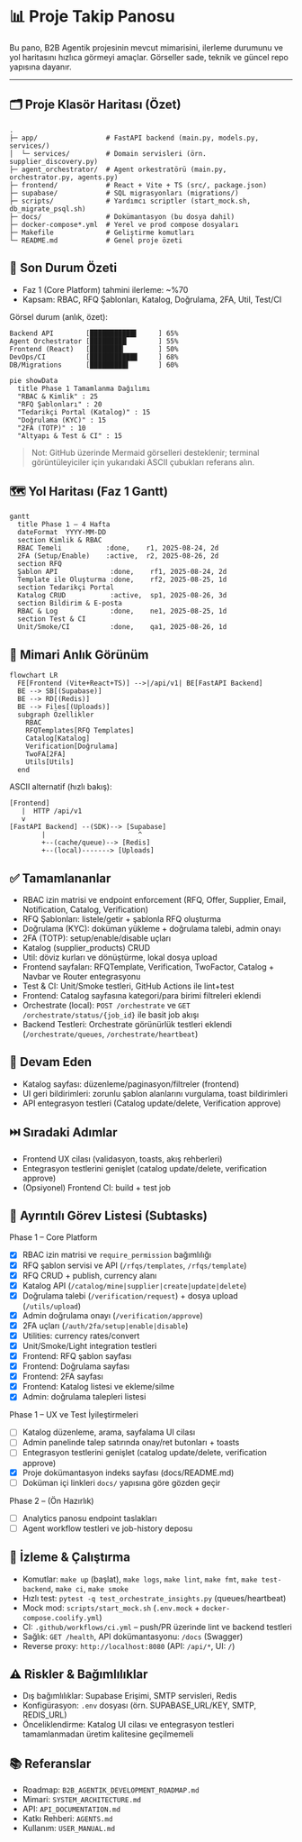 # 📊 Proje Takip Panosu

Bu pano, B2B Agentik projesinin mevcut mimarisini, ilerleme durumunu ve yol haritasını hızlıca görmeyi amaçlar. Görseller sade, teknik ve güncel repo yapısına dayanır.

---

## 🗂️ Proje Klasör Haritası (Özet)

```
.
├─ app/                 # FastAPI backend (main.py, models.py, services/)
│  └─ services/         # Domain servisleri (örn. supplier_discovery.py)
├─ agent_orchestrator/  # Agent orkestratörü (main.py, orchestrator.py, agents.py)
├─ frontend/            # React + Vite + TS (src/, package.json)
├─ supabase/            # SQL migrasyonları (migrations/)
├─ scripts/             # Yardımcı scriptler (start_mock.sh, db_migrate_psql.sh)
├─ docs/                # Dokümantasyon (bu dosya dahil)
├─ docker-compose*.yml  # Yerel ve prod compose dosyaları
├─ Makefile             # Geliştirme komutları
└─ README.md            # Genel proje özeti
```

## 🎯 Son Durum Özeti
- Faz 1 (Core Platform) tahmini ilerleme: ~%70
- Kapsam: RBAC, RFQ Şablonları, Katalog, Doğrulama, 2FA, Util, Test/CI

Görsel durum (anlık, özet):
```
Backend API        [███████████▌     ] 65%
Agent Orchestrator [█████████▏       ] 55%
Frontend (React)   [████████▎        ] 50%
DevOps/CI          [███████████▊     ] 68%
DB/Migrations      [█████████▌       ] 60%
```

```mermaid
pie showData
  title Phase 1 Tamamlanma Dağılımı
  "RBAC & Kimlik" : 25
  "RFQ Şablonları" : 20
  "Tedarikçi Portal (Katalog)" : 15
  "Doğrulama (KYC)" : 15
  "2FA (TOTP)" : 10
  "Altyapı & Test & CI" : 15
```

> Not: GitHub üzerinde Mermaid görselleri desteklenir; terminal görüntüleyiciler için yukarıdaki ASCII çubukları referans alın.

## 🗺️ Yol Haritası (Faz 1 Gantt)
```mermaid
gantt
  title Phase 1 – 4 Hafta
  dateFormat  YYYY-MM-DD
  section Kimlik & RBAC
  RBAC Temeli           :done,    r1, 2025-08-24, 2d
  2FA (Setup/Enable)    :active,  r2, 2025-08-26, 2d
  section RFQ
  Şablon API             :done,    rf1, 2025-08-24, 2d
  Template ile Oluşturma :done,    rf2, 2025-08-25, 1d
  section Tedarikçi Portal
  Katalog CRUD           :active,  sp1, 2025-08-26, 3d
  section Bildirim & E-posta
  RBAC & Log             :done,    ne1, 2025-08-25, 1d
  section Test & CI
  Unit/Smoke/CI          :done,    qa1, 2025-08-26, 1d
```

## 🧱 Mimari Anlık Görünüm
```mermaid
flowchart LR
  FE[Frontend (Vite+React+TS)] -->|/api/v1| BE[FastAPI Backend]
  BE --> SB[(Supabase)]
  BE --> RD[(Redis)]
  BE --> Files[(Uploads)]
  subgraph Özellikler
    RBAC
    RFQTemplates[RFQ Templates]
    Catalog[Katalog]
    Verification[Doğrulama]
    TwoFA[2FA]
    Utils[Utils]
  end
```

ASCII alternatif (hızlı bakış):
```
[Frontend]
   |  HTTP /api/v1
   v
[FastAPI Backend] --(SDK)--> [Supabase]
        |                       ^
        +--(cache/queue)--> [Redis]
        +--(local)-------> [Uploads]
```

## ✅ Tamamlananlar
- RBAC izin matrisi ve endpoint enforcement (RFQ, Offer, Supplier, Email, Notification, Catalog, Verification)
- RFQ Şablonları: listele/getir + şablonla RFQ oluşturma
- Doğrulama (KYC): doküman yükleme + doğrulama talebi, admin onayı
- 2FA (TOTP): setup/enable/disable uçları
- Katalog (supplier_products) CRUD
- Util: döviz kurları ve dönüştürme, lokal dosya upload
- Frontend sayfaları: RFQTemplate, Verification, TwoFactor, Catalog + Navbar ve Router entegrasyonu
- Test & CI: Unit/Smoke testleri, GitHub Actions ile lint+test
- Frontend: Catalog sayfasına kategori/para birimi filtreleri eklendi
- Orchestrate (local): `POST /orchestrate` ve `GET /orchestrate/status/{job_id}` ile basit job akışı
- Backend Testleri: Orchestrate görünürlük testleri eklendi (`/orchestrate/queues`, `/orchestrate/heartbeat`)

## 🔄 Devam Eden
- Katalog sayfası: düzenleme/paginasyon/filtreler (frontend)
- UI geri bildirimleri: zorunlu şablon alanlarını vurgulama, toast bildirimleri
- API entegrasyon testleri (Catalog update/delete, Verification approve)

## ⏭️ Sıradaki Adımlar
- Frontend UX cilası (validasyon, toasts, akış rehberleri)
- Entegrasyon testlerini genişlet (catalog update/delete, verification approve)
- (Opsiyonel) Frontend CI: build + test job

## 🧾 Ayrıntılı Görev Listesi (Subtasks)

Phase 1 – Core Platform
- [x] RBAC izin matrisi ve `require_permission` bağımlılığı
- [x] RFQ şablon servisi ve API (`/rfqs/templates`, `/rfqs/template`)
- [x] RFQ CRUD + publish, currency alanı
- [x] Katalog API (`/catalog/mine|supplier|create|update|delete`)
- [x] Doğrulama talebi (`/verification/request`) + dosya upload (`/utils/upload`)
- [x] Admin doğrulama onayı (`/verification/approve`)
- [x] 2FA uçları (`/auth/2fa/setup|enable|disable`)
- [x] Utilities: currency rates/convert
- [x] Unit/Smoke/Light integration testleri
- [x] Frontend: RFQ şablon sayfası
- [x] Frontend: Doğrulama sayfası
- [x] Frontend: 2FA sayfası
- [x] Frontend: Katalog listesi ve ekleme/silme
- [x] Admin: doğrulama talepleri listesi

Phase 1 – UX ve Test İyileştirmeleri
- [ ] Katalog düzenleme, arama, sayfalama UI cilası
- [ ] Admin panelinde talep satırında onay/ret butonları + toasts
- [ ] Entegrasyon testlerini genişlet (catalog update/delete, verification approve)
- [x] Proje dokümantasyon indeks sayfası (docs/README.md)
- [ ] Doküman içi linkleri `docs/` yapısına göre gözden geçir

Phase 2 – (Ön Hazırlık)
- [ ] Analytics panosu endpoint taslakları
- [ ] Agent workflow testleri ve job-history deposu

## 🧪 İzleme & Çalıştırma
- Komutlar: `make up` (başlat), `make logs`, `make lint`, `make fmt`, `make test-backend`, `make ci`, `make smoke`
- Hızlı test: `pytest -q test_orchestrate_insights.py` (queues/heartbeat)
- Mock mod: `scripts/start_mock.sh` (`.env.mock` + `docker-compose.coolify.yml`)
- CI: `.github/workflows/ci.yml` – push/PR üzerinde lint ve backend testleri
- Sağlık: `GET /health`, API dokümantasyonu: `/docs` (Swagger)
- Reverse proxy: `http://localhost:8080` (API: `/api/*`, UI: `/`)

## ⚠️ Riskler & Bağımlılıklar
- Dış bağımlılıklar: Supabase Erişimi, SMTP servisleri, Redis
- Konfigürasyon: `.env` dosyası (örn. SUPABASE_URL/KEY, SMTP, REDIS_URL)
- Önceliklendirme: Katalog UI cilası ve entegrasyon testleri tamamlanmadan üretim kalitesine geçilmemeli

## 📚 Referanslar
- Roadmap: `B2B_AGENTIK_DEVELOPMENT_ROADMAP.md`
- Mimari: `SYSTEM_ARCHITECTURE.md`
- API: `API_DOCUMENTATION.md`
- Katkı Rehberi: `AGENTS.md`
- Kullanım: `USER_MANUAL.md`
